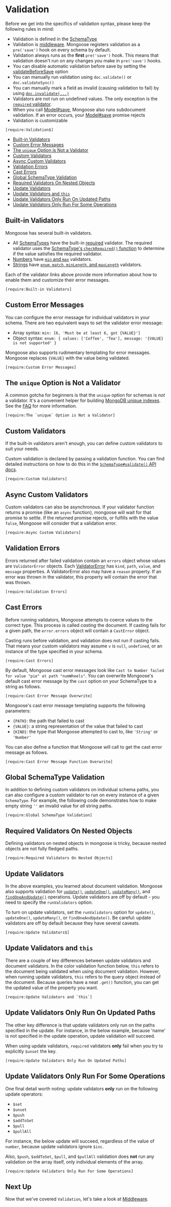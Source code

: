 # Validation

Before we get into the specifics of validation syntax, please keep the following rules in mind:

* Validation is defined in the [SchemaType](schematypes.html)
* Validation is [middleware](middleware.html). Mongoose registers validation as a `pre('save')` hook on every schema by default.
* Validation always runs as the **first** `pre('save')` hook. This means that validation doesn't run on any changes you make in `pre('save')` hooks.
* You can disable automatic validation before save by setting the [validateBeforeSave](guide.html#validateBeforeSave) option
* You can manually run validation using `doc.validate()` or `doc.validateSync()`
* You can manually mark a field as invalid (causing validation to fail) by using [`doc.invalidate(...)`](api/document.html#document_Document-invalidate)
* Validators are not run on undefined values. The only exception is the [`required` validator](api/schematype.html#schematype_SchemaType-required).
* When you call [Model#save](api/model.html#model_Model-save), Mongoose also runs subdocument validation. If an error occurs, your [Model#save](api/model.html#model_Model-save) promise rejects
* Validation is customizable

```acquit
[require:Validation$]
```

* [Built-in Validators](#built-in-validators)
* [Custom Error Messages](#custom-error-messages)
* [The `unique` Option is Not a Validator](#the-unique-option-is-not-a-validator)
* [Custom Validators](#custom-validators)
* [Async Custom Validators](#async-custom-validators)
* [Validation Errors](#validation-errors)
* [Cast Errors](#cast-errors)
* [Global SchemaType Validation](#global-schematype-validation)
* [Required Validators On Nested Objects](#required-validators-on-nested-objects)
* [Update Validators](#update-validators)
* [Update Validators and `this`](#update-validators-and-this)
* [Update Validators Only Run On Updated Paths](#update-validators-only-run-on-updated-paths)
* [Update Validators Only Run For Some Operations](#update-validators-only-run-for-some-operations)

## Built-in Validators

Mongoose has several built-in validators.

* All [SchemaTypes](schematypes.html) have the built-in [required](api/schematype.html#schematype_SchemaType-required) validator. The required validator uses the [SchemaType's `checkRequired()` function](api/schematype.html#schematype_SchemaType-checkRequired) to determine if the value satisfies the required validator.
* [Numbers](schematypes.html#numbers) have [`min` and `max`](schematypes.html#number-validators) validators.
* [Strings](schematypes.html#strings) have [`enum`, `match`, `minLength`, and `maxLength`](schematypes.html#string-validators) validators.

Each of the validator links above provide more information about how to enable them and customize their error messages.

```acquit
[require:Built-in Validators]
```

## Custom Error Messages

You can configure the error message for individual validators in your schema. There are two equivalent
ways to set the validator error message:

* Array syntax: `min: [6, 'Must be at least 6, got {VALUE}']`
* Object syntax: `enum: { values: ['Coffee', 'Tea'], message: '{VALUE} is not supported' }`

Mongoose also supports rudimentary templating for error messages.
Mongoose replaces `{VALUE}` with the value being validated.

```acquit
[require:Custom Error Messages]
```

## The `unique` Option is Not a Validator

A common gotcha for beginners is that the `unique` option for schemas
is *not* a validator. It's a convenient helper for building [MongoDB unique indexes](https://www.mongodb.com/docs/manual/core/index-unique/).
See the [FAQ](faq.html) for more information.

```acquit
[require:The `unique` Option is Not a Validator]
```

## Custom Validators

If the built-in validators aren't enough, you can define custom validators
to suit your needs.

Custom validation is declared by passing a validation function.
You can find detailed instructions on how to do this in the
[`SchemaType#validate()` API docs](api/schematype.html#schematype_SchemaType-validate).

```acquit
[require:Custom Validators]
```

## Async Custom Validators

Custom validators can also be asynchronous. If your validator function
returns a promise (like an `async` function), mongoose will wait for that
promise to settle. If the returned promise rejects, or fulfills with
the value `false`, Mongoose will consider that a validation error.

```acquit
[require:Async Custom Validators]
```

## Validation Errors

Errors returned after failed validation contain an `errors` object
whose values are `ValidatorError` objects. Each
[ValidatorError](api/error.html#error_Error-ValidatorError) has `kind`, `path`,
`value`, and `message` properties.
A ValidatorError also may have a `reason` property. If an error was
thrown in the validator, this property will contain the error that was
thrown.

```acquit
[require:Validation Errors]
```

## Cast Errors

Before running validators, Mongoose attempts to coerce values to the correct type. This process is called *casting* the document.
If casting fails for a given path, the `error.errors` object will contain a `CastError` object.

Casting runs before validation, and validation does not run if casting fails.
That means your custom validators may assume `v` is `null`, `undefined`, or an instance of the type specified in your schema.

```acquit
[require:Cast Errors]
```

By default, Mongoose cast error messages look like `Cast to Number failed for value "pie" at path "numWheels"`.
You can overwrite Mongoose's default cast error message by the `cast` option on your SchemaType to a string as follows.

```acquit
[require:Cast Error Message Overwrite]
```

Mongoose's cast error message templating supports the following parameters:

- `{PATH}`: the path that failed to cast
- `{VALUE}`: a string representation of the value that failed to cast
- `{KIND}`: the type that Mongoose attempted to cast to, like `'String'` or `'Number'`

You can also define a function that Mongoose will call to get the cast error message as follows.

```acquit
[require:Cast Error Message Function Overwrite]
```

## Global SchemaType Validation

In addition to defining custom validators on individual schema paths, you can also configure a custom validator to run on every instance of a given `SchemaType`.
For example, the following code demonstrates how to make empty string `''` an invalid value for *all* string paths.

```acquit
[require:Global SchemaType Validation]
```

## Required Validators On Nested Objects

Defining validators on nested objects in mongoose is tricky, because
nested objects are not fully fledged paths.

```acquit
[require:Required Validators On Nested Objects]
```

## Update Validators

In the above examples, you learned about document validation. Mongoose also
supports validation for [`update()`](api/query.html#query_Query-update),
[`updateOne()`](api/query.html#query_Query-updateOne),
[`updateMany()`](api/query.html#query_Query-updateMany),
and [`findOneAndUpdate()`](api/query.html#query_Query-findOneAndUpdate) operations.
Update validators are off by default - you need to specify
the `runValidators` option.

To turn on update validators, set the `runValidators` option for
`update()`, `updateOne()`, `updateMany()`, or `findOneAndUpdate()`.
Be careful: update validators are off by default because they have several
caveats.

```acquit
[require:Update Validators$]
```

## Update Validators and `this`

There are a couple of key differences between update validators and
document validators. In the color validation function below, `this` refers
to the document being validated when using document validation.
However, when running update validators, `this` refers to the query object instead of the document.
Because queries have a neat `.get()` function, you can get the updated value of the property you want.

```acquit
[require:Update Validators and `this`]
```

## Update Validators Only Run On Updated Paths

The other key difference is that update validators only run on the paths
specified in the update. For instance, in the below example, because
'name' is not specified in the update operation, update validation will
succeed.

When using update validators, `required` validators **only** fail when
you try to explicitly `$unset` the key.

```acquit
[require:Update Validators Only Run On Updated Paths]
```

## Update Validators Only Run For Some Operations

One final detail worth noting: update validators **only** run on the
following update operators:

* `$set`
* `$unset`
* `$push`
* `$addToSet`
* `$pull`
* `$pullAll`

For instance, the below update will succeed, regardless of the value of
`number`, because update validators ignore `$inc`.

Also, `$push`, `$addToSet`, `$pull`, and `$pullAll` validation does
**not** run any validation on the array itself, only individual elements
of the array.

```acquit
[require:Update Validators Only Run For Some Operations]
```

## Next Up

Now that we've covered `Validation`, let's take a look at [Middleware](middleware.html).
